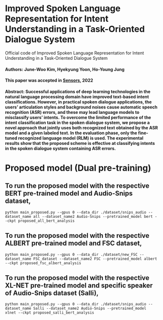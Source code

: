 # Improved Spoken Language Representation for Intent Understanding in a Task-Oriented Dialogue System
Official code of Improved Spoken Language Representation for Intent Understanding in a Task-Oriented Dialogue System

#### Authors: June-Woo Kim, Hyekyung Yoon, Ho-Young Jung
#### This paper was accepted in [Sensors](https://www.mdpi.com/1424-8220/22/4/1509), 2022
#### Abstract: Successful applications of deep learning technologies in the natural language processing domain have improved text-based intent classifications. However, in practical spoken dialogue applications, the users’ articulation styles and background noises cause automatic speech recognition (ASR) errors, and these may lead language models to misclassify users’ intents. To overcome the limited performance of the intent classification task in the spoken dialogue system, we propose a novel approach that jointly uses both recognized text obtained by the ASR model and a given labeled text. In the evaluation phase, only the fine-tuned recognized language model (RLM) is used. The experimental results show that the proposed scheme is effective at classifying intents in the spoken dialogue system containing ASR errors.


# Proposed model (Dual pre-training)
## To run the proposed model with the respective BERT pre-trained model and Audio-Snips dataset,
`python main_proposed.py --gpus 0 --data_dir ./dataset/snips_audio --dataset_name all --dataset_name2 Audio-Snips --pretrained_model bert --ckpt proposed_all_bert_analysis`

## To run the proposed model with the respective ALBERT pre-trained model and FSC dataset,
`python main_proposed.py --gpus 0 --data_dir ./dataset/new_FSC --dataset_name FSC_dataset --dataset_name2 FSC --pretrained_model albert --ckpt proposed_fsc_albert_analysis`

## To run the proposed model with the respective XL-NET pre-trained model and specific speaker of Audio-Snips dataset (Salli),
`python main_proposed.py --gpus 0 --data_dir ./dataset/snips_audio --dataset_name Salli --dataset_name2 Audio-Snips --pretrained_model xlnet --ckpt proposed_salli_bert_analysis`

